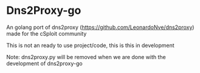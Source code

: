 # Dns2Proxy-go
An golang port of dns2proxy (https://github.com/LeonardoNve/dns2proxy) made for the cSploit community

This is not an ready to use project/code, this is this in development

Note: dns2proxy.py will be removed when we are done with the development of dns2proxy-go
